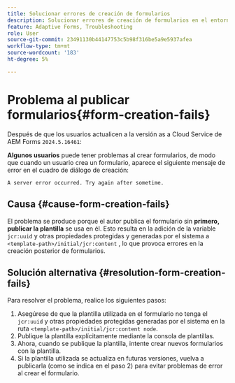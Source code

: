 ```yaml
---
title: Solucionar errores de creación de formularios
description: Solucionar errores de creación de formularios en el entorno as a Cloud Service de AEM Forms.
feature: Adaptive Forms, Troubleshooting
role: User
source-git-commit: 23491130b44147753c5b98f316be5a9e5937afea
workflow-type: tm+mt
source-wordcount: '183'
ht-degree: 5%

---
```


# Problema al publicar formularios{#form-creation-fails}

Después de que los usuarios actualicen a la versión as a Cloud Service de AEM Forms `2024.5.16461`:

**Algunos usuarios** puede tener problemas al crear formularios, de modo que cuando un usuario crea un formulario, aparece el siguiente mensaje de error en el cuadro de diálogo de creación:

`A server error occurred. Try again after sometime.`

## Causa {#cause-form-creation-fails}

El problema se produce porque el autor publica el formulario sin **primero, publicar la plantilla** se usa en él. Esto resulta en la adición de la variable `jcr:uuid` y otras propiedades protegidas y generadas por el sistema a `<template-path>/initial/jcr:content` , lo que provoca errores en la creación posterior de formularios.

## Solución alternativa {#resolution-form-creation-fails}

Para resolver el problema, realice los siguientes pasos:

1. Asegúrese de que la plantilla utilizada en el formulario no tenga el `jcr:uuid` y otras propiedades protegidas generadas por el sistema en la ruta `<template-path>/initial/jcr:content node`.
1. Publique la plantilla explícitamente mediante la consola de plantillas.
1. Ahora, cuando se publique la plantilla, intente crear nuevos formularios con la plantilla.
1. Si la plantilla utilizada se actualiza en futuras versiones, vuelva a publicarla (como se indica en el paso 2) para evitar problemas de error al crear el formulario.


<!--

# Issue {#form-creation-fails}

After updating to AEM Forms as a Cloud Service version `2024.5.16461.20240524T172309Z`, When a user publishes a form using an unpublished template, it fails to create a form and shows an error:

`Property is protected: jcr:uuid = 09e0d6be-f619-4405-b021-27eb1c5326d3`

## Solution {#troubleshoot-form-creation-fails}

To resolve the issue, perform the following workaround steps:

1. Publish the template explicitly using the template console.
    
    >[!NOTE]
    > Prior to this step ensure that the (unpublished) template does not have `jcr:uuid` and other system generated properties under the initial content's `jcr:content node`. To sort out it, first, sanitize the template to publish it explicitly.

    >[!NOTE]
    > This action doesn't replicate the initial content node.
1. Now, when your template is published, try creating new forms using the template.
1. If the template is changed in the future, publish it again as mentioned in the step 1.

-->










